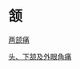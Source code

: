 # 颔[两颔痛](https://www.gmzyjc.com/search/result?wd=两颔痛)[头、下颔及外眼角痛](https://www.gmzyjc.com/search/result?wd=头、下颔及外眼角痛)